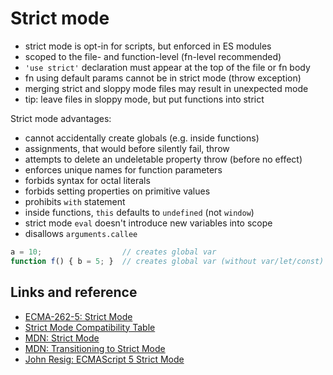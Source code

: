 # Strict mode

- strict mode is opt-in for scripts, but enforced in ES modules
- scoped to the file- and function-level (fn-level recommended)
- `'use strict'` declaration must appear at the top of the file or fn body
- fn using default params cannot be in strict mode (throw exception)
- merging strict and sloppy mode files may result in unexpected mode
- tip: leave files in sloppy mode, but put functions into strict

Strict mode advantages:
- cannot accidentally create globals (e.g. inside functions)
- assignments, that would before silently fail, throw
- attempts to delete an undeletable property throw (before no effect)
- enforces unique names for function parameters
- forbids syntax for octal literals
- forbids setting properties on primitive values
- prohibits `with` statement
- inside functions, `this` defaults to `undefined` (not `window`)
- strict mode `eval` doesn't introduce new variables into scope
- disallows `arguments.callee`


```js
a = 10;                  // creates global var
function f() { b = 5; }  // creates global var (without var/let/const)
```


## Links and reference

- [ECMA-262-5: Strict Mode](http://dmitrysoshnikov.com/ecmascript/es5-chapter-2-strict-mode/)
- [Strict Mode Compatibility Table](http://kangax.github.io/compat-table/es5/#Strict_mode)
- [MDN: Strict Mode](https://developer.mozilla.org/en-US/docs/Web/JavaScript/Reference/Strict_mode)
- [MDN: Transitioning to Strict Mode](https://developer.mozilla.org/en-US/docs/Web/JavaScript/Reference/Strict_mode/Transitioning_to_strict_mode)
- [John Resig: ECMAScript 5 Strict Mode](http://ejohn.org/blog/ecmascript-5-strict-mode-json-and-more/)
